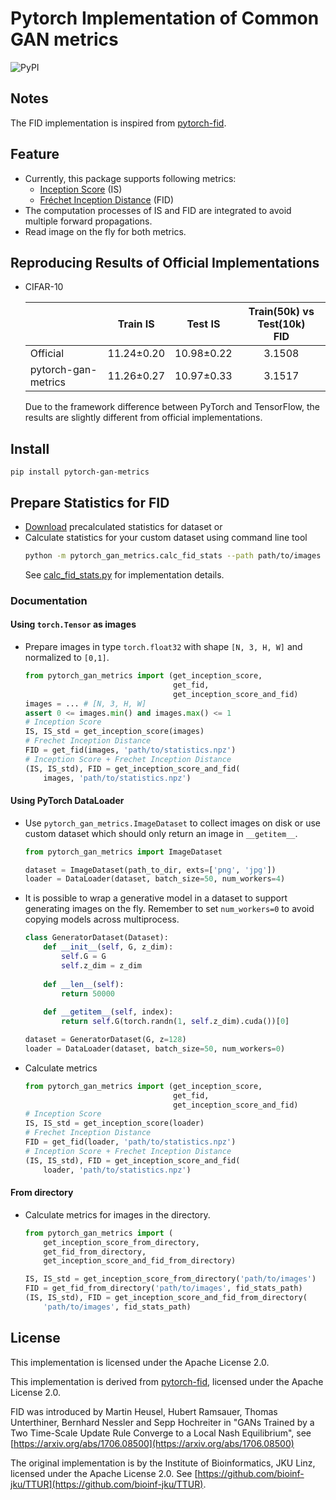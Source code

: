 # Pytorch Implementation of Common GAN metrics

![PyPI](https://img.shields.io/pypi/v/pytorch-gan-metrics)

## Notes
The FID implementation is inspired from [pytorch-fid](https://github.com/mseitzer/pytorch-fid).

## Feature
- Currently, this package supports following metrics:
  - [Inception Score](https://github.com/openai/improved-gan) (IS)
  - [Fréchet Inception Distance](https://github.com/bioinf-jku/TTUR) (FID)
- The computation processes of IS and FID are integrated to avoid multiple forward propagations.
- Read image on the fly for both metrics.

## Reproducing Results of Official Implementations

- CIFAR-10

    |                   |Train IS  |Test IS   |Train(50k) vs Test(10k)<br>FID|
    |-------------------|:--------:|:--------:|:----------------------------:|
    |Official           |11.24±0.20|10.98±0.22|3.1508                        |
    |pytorch-gan-metrics|11.26±0.27|10.97±0.33|3.1517                        |
    
    Due to the framework difference between PyTorch and TensorFlow, the results are slightly different from official implementations.

## Install
```
pip install pytorch-gan-metrics
```

## Prepare Statistics for FID
- [Download](https://drive.google.com/drive/folders/1UBdzl6GtNMwNQ5U-4ESlIer43tNjiGJC?usp=sharing) precalculated statistics for dataset or
- Calculate statistics for your custom dataset using command line tool
    ```bash
    python -m pytorch_gan_metrics.calc_fid_stats --path path/to/images --output name.npz
    ```
    See [calc_fid_stats.py](./pytorch_gan_metrics/calc_fid_stats.py) for implementation details.

### Documentation
#### Using `torch.Tensor` as images
- Prepare images in type `torch.float32` with shape `[N, 3, H, W]` and normalized to `[0,1]`.
    ```python
    from pytorch_gan_metrics import (get_inception_score,
                                     get_fid,
                                     get_inception_score_and_fid)
    images = ... # [N, 3, H, W]
    assert 0 <= images.min() and images.max() <= 1
    # Inception Score
    IS, IS_std = get_inception_score(images)
    # Frechet Inception Distance
    FID = get_fid(images, 'path/to/statistics.npz')
    # Inception Score + Frechet Inception Distance
    (IS, IS_std), FID = get_inception_score_and_fid(
        images, 'path/to/statistics.npz')

    ```
#### Using PyTorch DataLoader
- Use `pytorch_gan_metrics.ImageDataset` to collect images on disk or use custom dataset which should only return an image in `__getitem__`.
    ```python
    from pytorch_gan_metrics import ImageDataset

    dataset = ImageDataset(path_to_dir, exts=['png', 'jpg'])
    loader = DataLoader(dataset, batch_size=50, num_workers=4)
    ```
- It is possible to wrap a generative model in a dataset to support generating images on the fly. Remember to set `num_workers=0` to avoid copying models across multiprocess.
    ```python
    class GeneratorDataset(Dataset):
        def __init__(self, G, z_dim):
            self.G = G
            self.z_dim = z_dim
        
        def __len__(self):
            return 50000
        
        def __getitem__(self, index):
            return self.G(torch.randn(1, self.z_dim).cuda())[0]
    
    dataset = GeneratorDataset(G, z=128)
    loader = DataLoader(dataset, batch_size=50, num_workers=0)
    ```
- Calculate metrics
    ```python
    from pytorch_gan_metrics import (get_inception_score,
                                     get_fid,
                                     get_inception_score_and_fid)
    # Inception Score
    IS, IS_std = get_inception_score(loader)
    # Frechet Inception Distance
    FID = get_fid(loader, 'path/to/statistics.npz')
    # Inception Score + Frechet Inception Distance
    (IS, IS_std), FID = get_inception_score_and_fid(
        loader, 'path/to/statistics.npz')
    ```

#### From directory
- Calculate metrics for images in the directory.
    ```python
    from pytorch_gan_metrics import (
        get_inception_score_from_directory,
        get_fid_from_directory,
        get_inception_score_and_fid_from_directory)
    
    IS, IS_std = get_inception_score_from_directory('path/to/images')
    FID = get_fid_from_directory('path/to/images', fid_stats_path)
    (IS, IS_std), FID = get_inception_score_and_fid_from_directory(
        'path/to/images', fid_stats_path)
    ```

## License

This implementation is licensed under the Apache License 2.0.

This implementation is derived from [pytorch-fid](https://github.com/mseitzer/pytorch-fid), licensed under the Apache License 2.0.

FID was introduced by Martin Heusel, Hubert Ramsauer, Thomas Unterthiner, Bernhard Nessler and Sepp Hochreiter in "GANs Trained by a Two Time-Scale Update Rule Converge to a Local Nash Equilibrium", see [https://arxiv.org/abs/1706.08500](https://arxiv.org/abs/1706.08500)

The original implementation is by the Institute of Bioinformatics, JKU Linz, licensed under the Apache License 2.0.
See [https://github.com/bioinf-jku/TTUR](https://github.com/bioinf-jku/TTUR).